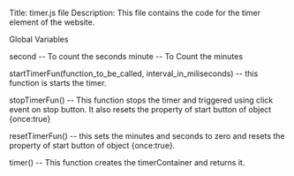 Title: timer.js file Description: This file contains the code for the timer element of the website.

Global Variables

second -- To count the seconds
minute -- To Count the minutes


startTimerFun(function_to_be_called, interval_in_miliseconds) -- this function is starts the timer.

stopTimerFun() -- This function stops the timer and triggered using click event on stop button. It also resets the property of start button of object {once:true}

resetTimerFun() -- this sets the minutes and seconds to zero and resets the property of start button of object {once:true}.

timer() -- This function creates the timerContainer and returns it.